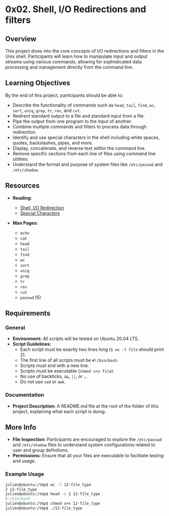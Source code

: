 # 0x02. Shell, I/O Redirections and filters

## Overview

This project dives into the core concepts of I/O redirections and filters in the Unix shell. Participants will learn how to manipulate input and output streams using various commands, allowing for sophisticated data processing and management directly from the command line.

## Learning Objectives

By the end of this project, participants should be able to:

- Describe the functionality of commands such as `head`, `tail`, `find`, `wc`, `sort`, `uniq`, `grep`, `tr`, `rev`, and `cut`.
- Redirect standard output to a file and standard input from a file.
- Pipe the output from one program to the input of another.
- Combine multiple commands and filters to process data through redirection.
- Identify and use special characters in the shell including white spaces, quotes, backslashes, pipes, and more.
- Display, concatenate, and reverse text within the command line.
- Remove specific sections from each line of files using command line utilities.
- Understand the format and purpose of system files like `/etc/passwd` and `/etc/shadow`.

## Resources

- **Reading:**
  - [Shell, I/O Redirection](#)
  - [Special Characters](#)

- **Man Pages:**
  - `echo`
  - `cat`
  - `head`
  - `tail`
  - `find`
  - `wc`
  - `sort`
  - `uniq`
  - `grep`
  - `tr`
  - `rev`
  - `cut`
  - `passwd` (5)

## Requirements

### General

- **Environment:** All scripts will be tested on Ubuntu 20.04 LTS.
- **Script Guidelines:**
  - Each script must be exactly two lines long (`$ wc -l file` should print 2).
  - The first line of all scripts must be `#!/bin/bash`.
  - Scripts must end with a new line.
  - Scripts must be executable (`chmod u+x file`).
  - No use of backticks, `&&`, `||`, or `;`.
  - Do not use `sed` or `awk`.

### Documentation

- **Project Description:** A README.md file at the root of the folder of this project, explaining what each script is doing.

## More Info

- **File Inspection:** Participants are encouraged to explore the `/etc/passwd` and `/etc/shadow` files to understand system configurations related to user and group definitions.
- **Permissions:** Ensure that all your files are executable to facilitate testing and usage.

### Example Usage

```bash
julien@ubuntu:/tmp$ wc -l 12-file_type
2 12-file_type
julien@ubuntu:/tmp$ head -n 1 12-file_type
#!/bin/bash
julien@ubuntu:/tmp$ chmod u+x 12-file_type
julien@ubuntu:/tmp$ ./12-file_type
